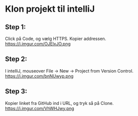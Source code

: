 # Klon projekt til intelliJ

## Step 1: 

Click på Code, og vælg HTTPS. Kopier addressen.
https://i.imgur.com/OJElxJO.png

## Step 2: 

I intelliJ, mouseover File -> New -> Project from Version Control.
https://i.imgur.com/bnNUwyp.png


## Step 3: 

Kopier linket fra GitHub ind i URL, og tryk så på Clone.
https://i.imgur.com/VhWHJwy.png
